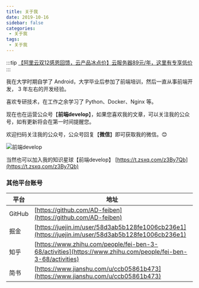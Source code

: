 ```yaml
---
title: 关于我
date: 2019-10-16
sidebar: false
categories:
 - 关于我
tags:
 - 关于我
---
```


:::tip
[【阿里云双12感恩回馈，云产品冰点价】云服务器89元/年，这里有专享低价](https://www.aliyun.com/minisite/goods?userCode=r04ku8tz&share_source=copy_link)
:::

我在大学时期自学了 Android，大学毕业后参加了前端培训，然后一直从事前端开发， 3 年左右的开发经验。

喜欢专研技术，在工作之余学习了 Python、Docker、Nginx 等。

现在也在运营公众号【**前端develop**】，如果您喜欢我的文章，可以关注我的公众号，如有更新将会在第一时间提醒您。

欢迎扫码关注我的公众号，公众号回复【**微信**】即可获取我的微信。:blush:

![前端develop](/imgs/qrcode.png)


当然也可以加入我的知识星球【前端develop】 [https://t.zsxq.com/z3By7Qb](https://t.zsxq.com/z3By7Qb)


### 其他平台账号

|平台|地址|
|-| -|
|GitHub|[https://github.com/AD-feiben](https://github.com/AD-feiben)|
|掘金|[https://juejin.im/user/58d3ab5b128fe1006cb236e1](https://juejin.im/user/58d3ab5b128fe1006cb236e1)|
|知乎|[https://www.zhihu.com/people/fei-ben-3-68/activities](https://www.zhihu.com/people/fei-ben-3-68/activities)|
|简书|[https://www.jianshu.com/u/ccb05861b473](https://www.jianshu.com/u/ccb05861b473)|